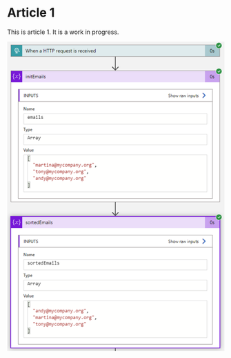 # Article 1

This is article 1. It is a work in progress.

![demo image](./images/img_20231005_fa61_5_s.png)
